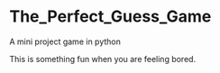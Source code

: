 # The_Perfect_Guess_Game
A mini project game in python

This is something fun when you are feeling bored.

